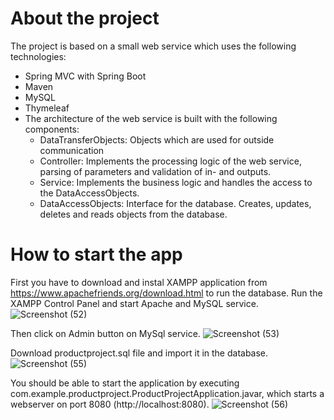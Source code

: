 # About the project
The project is based on a small web service which uses the following technologies:
- Spring MVC with Spring Boot
- Maven
- MySQL
- Thymeleaf
- The architecture of the web service is built with the following components:
	- DataTransferObjects: Objects which are used for outside communication
	- Controller: Implements the processing logic of the web service, parsing of parameters and validation of in- and outputs.
	- Service: Implements the business logic and handles the access to the DataAccessObjects.
	- DataAccessObjects: Interface for the database. Creates, updates, deletes and reads objects from the database.

# How to start the app
First you have to download and instal XAMPP application from https://www.apachefriends.org/download.html to run the database.
Run the XAMPP Control Panel and start Apache and MySQL service.
![Screenshot (52)](https://github.com/Tomevski/Product-project/assets/49244150/236f606a-d1d8-4040-97a0-8f9dd7e9eaf1)

Then click on Admin button on MySql service.
![Screenshot (53)](https://github.com/Tomevski/Product-project/assets/49244150/76465fca-d407-43d4-8c7e-5280995623de)

Download productproject.sql file and import it in the database.
![Screenshot (55)](https://github.com/Tomevski/Product-project/assets/49244150/1fecf271-af58-4786-aef7-f144500ab51c)

You should be able to start the application by executing com.example.productproject.ProductProjectApplication.javar, which starts a webserver on port 8080 (http://localhost:8080).
![Screenshot (56)](https://github.com/Tomevski/Product-project/assets/49244150/acf83bde-6bec-4520-b28d-5d8ea9cf577a)
